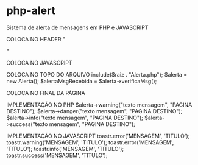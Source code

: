 # php-alert
Sistema de alerta de mensagens em PHP e JAVASCRIPT

COLOCA NO HEADER
"<link rel="stylesheet" href="ionicons/css/ionicons.min.css"/>    
<link rel="stylesheet" href="toastr/build/toastr.min.css"/>"

COLOCA NO JAVASCRIPT
<script type="text/javascript" src="<?=$raiz?>files/plugin/stisla/modules/toastr/build/toastr.min.js"></script>

COLOCA NO TOPO DO ARQUIVO
include($raiz . "Alerta.php");
$alerta         = new Alerta();
$alertaMsgRecebida = $alerta->verificaMsg();

COLOCA NO FINAL DA PÁGINA
<?=$alertaMsgRecebida?>

IMPLEMENTAÇÃO NO PHP
$alerta->warning("texto mensagem", "PAGINA DESTINO");
$alerta->danger("texto mensagem", "PAGINA DESTINO");
$alerta->info("texto mensagem", "PAGINA DESTINO");
$alerta->success("texto mensagem", "PAGINA DESTINO");

IMPLEMENTAÇÃO NO JAVASCRIPT
toastr.error('MENSAGEM', 'TITULO');
toastr.warning('MENSAGEM', 'TITULO');
toastr.error('MENSAGEM', 'TITULO');
toastr.info('MENSAGEM', 'TITULO');
toastr.success('MENSAGEM', 'TITULO');

